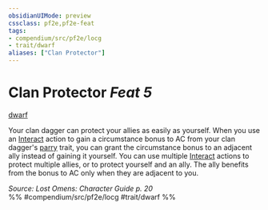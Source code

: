 ```yaml
---
obsidianUIMode: preview
cssclass: pf2e,pf2e-feat
tags:
- compendium/src/pf2e/locg
- trait/dwarf
aliases: ["Clan Protector"]
---
```

# Clan Protector  *Feat 5*  
[dwarf](/rules/traits/dwarf.md)  


Your clan dagger can protect your allies as easily as yourself. When you use an [Interact](/rules/actions/interact.md) action to gain a circumstance bonus to AC from your clan dagger's [parry](/rules/traits/parry.md) trait, you can grant the circumstance bonus to an adjacent ally instead of gaining it yourself. You can use multiple [Interact](/rules/actions/interact.md) actions to protect multiple allies, or to protect yourself and an ally. The ally benefits from the bonus to AC only when they are adjacent to you.

*Source: Lost Omens: Character Guide p. 20*  
%% #compendium/src/pf2e/locg #trait/dwarf %%